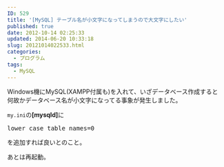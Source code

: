 ```yaml
---
ID: 529
title: '[MySQL] テーブル名が小文字になってしまうので大文字にしたい'
published: true
date: 2012-10-14 02:25:33
updated: 2014-06-20 10:33:18
slug: 20121014022533.html
categories:
  - プログラム
tags:
  - MySQL
---
```

Windows機にMySQL(XAMPP付属も)を入れて、いざデータベース作成すると
何故かデータベース名が小文字になってる事象が発生しました。

<code>my.ini</code>の<b>[mysqld]</b>に
<pre class="prettyprint linenums">lower_case_table_names=0</pre>
を追加すれば良いとのこと。

あとは再起動。